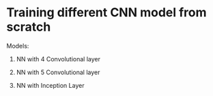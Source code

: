 # Training different CNN model from scratch 

Models:

1. NN with 4 Convolutional layer

2. NN with 5 Convolutional layer

3. NN with Inception Layer
